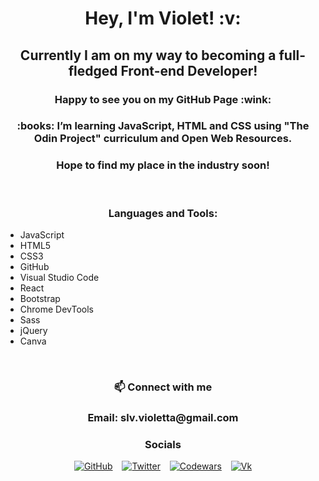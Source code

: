 <h1 align="center"> Hey, I'm Violet! :v: </h1>
<h2 align="center"> Currently I am on my way to becoming a full-fledged Front-end Developer! </h2>
<h3 align="center"> Happy to see you on my GitHub Page :wink:</h3>

<h3 align="center">  
:books: I’m learning JavaScript, HTML and CSS using "The Odin Project" curriculum and Open Web Resources.</h3>

<h3 align="center" > Hope to find my place in the industry soon!</h3>

<br>

<h3 align="center"> Languages and Tools:</h3>

<ul>
<li> JavaScript </li>
<li> HTML5 </li>
<li> CSS3 </li>
<li> GitHub </li>
<li> Visual Studio Code </li>
<li> React </li>
<li> Bootstrap </li>
<li> Chrome DevTools </li>
<li> Sass </li>
<li> jQuery </li>
<li> Canva </li>
</ul>

<br>

<h3 align="center"> 📫 Connect with me</h3>

<h3 align="center"> Email: slv.violetta@gmail.com </h3>

<div align="center" display="flex">
<h3>Socials</h3>

[![GitHub](https://img.shields.io/github/followers/grinushka?style=social)](https://github.com/grinushka)
&ensp;
[![Twitter](https://img.shields.io/twitter/follow/grinushka)](https://twitter.com/grinushka)
&ensp;
[![Codewars](https://img.shields.io/badge/Codewars-grinushka-red)](https://www.codewars.com/users/grinushka)
&ensp;
[![Vk](https://img.shields.io/badge/Vk-follow-blue)](https://vk.com/grinushka)

</div>
